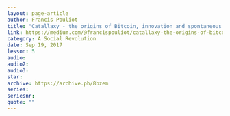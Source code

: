 ```yaml
---
layout: page-article
author: Francis Pouliot
title: "Catallaxy - the origins of Bitcoin, innovation and spontaneous order"
link: https://medium.com/@francispouliot/catallaxy-the-origins-of-bitcoin-and-innovation-93dbc3190eac
category: A Social Revolution
date: Sep 19, 2017
lesson: 5
audio: 
audio2: 
audio3: 
star: 
archive: https://archive.ph/8bzem
series: 
seriesnr: 
quote: ""
---
```

